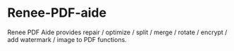 # Renee-PDF-aide
Renee PDF Aide provides repair / optimize / split / merge / rotate / encrypt / add watermark / image to PDF functions.

